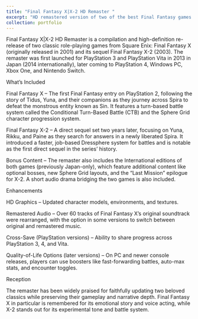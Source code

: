 ```yaml
---
title: "Final Fantasy X|X-2 HD Remaster "
excerpt: "HD remastered version of two of the best Final Fantasy games on PS2.<br/><img src='/images/ffx.jpg'>"
collection: portfolio
---
```


Final Fantasy X|X-2 HD Remaster is a compilation and high-definition re-release of two classic role-playing games from Square Enix: Final Fantasy X (originally released in 2001) and its sequel Final Fantasy X-2 (2003). The remaster was first launched for PlayStation 3 and PlayStation Vita in 2013 in Japan (2014 internationally), later coming to PlayStation 4, Windows PC, Xbox One, and Nintendo Switch.

What’s Included

Final Fantasy X – The first Final Fantasy entry on PlayStation 2, following the story of Tidus, Yuna, and their companions as they journey across Spira to defeat the monstrous entity known as Sin. It features a turn-based battle system called the Conditional Turn-Based Battle (CTB) and the Sphere Grid character progression system.

Final Fantasy X-2 – A direct sequel set two years later, focusing on Yuna, Rikku, and Paine as they search for answers in a newly liberated Spira. It introduced a faster, job-based Dressphere system for battles and is notable as the first direct sequel in the series’ history.

Bonus Content – The remaster also includes the International editions of both games (previously Japan-only), which feature additional content like optional bosses, new Sphere Grid layouts, and the “Last Mission” epilogue for X-2. A short audio drama bridging the two games is also included.

Enhancements

HD Graphics – Updated character models, environments, and textures.

Remastered Audio – Over 60 tracks of Final Fantasy X’s original soundtrack were rearranged, with the option in some versions to switch between original and remastered music.

Cross-Save (PlayStation versions) – Ability to share progress across PlayStation 3, 4, and Vita.

Quality-of-Life Options (later versions) – On PC and newer console releases, players can use boosters like fast-forwarding battles, auto-max stats, and encounter toggles.

Reception

The remaster has been widely praised for faithfully updating two beloved classics while preserving their gameplay and narrative depth. Final Fantasy X in particular is remembered for its emotional story and voice acting, while X-2 stands out for its experimental tone and battle system.